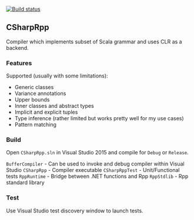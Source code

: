 [![Build status](https://ci.appveyor.com/api/projects/status/fvxuhtuk6bmuyp6p/branch/master?svg=true)](https://ci.appveyor.com/project/dubik/csharprpp/branch/master)


## CSharpRpp

Compiler which implements subset of Scala grammar and uses CLR as a backend.

### Features

Supported (usually with some limitations):
  * Generic classes
  * Variance annotations
  * Upper bounds
  * Inner classes and abstract types
  * Implicit and explicit tuples
  * Type inference (rather limited but works pretty well for my use cases)
  * Pattern matching

### Build
  Open `CSharpRpp.sln` in Visual Studio 2015 and compile for `Debug` or `Release`.

  `BufferCompiler` - Can be used to invoke and debug compiler within Visual Studio
  `CSharpRpp` - Compiler executable
  `CSharpRppTest` - Unit/Functional tests
  `RppRuntime` - Bridge between .NET functions and Rpp
  `RppStdlib` - Rpp standard library


### Test
  Use Visual Studio test discovery window to launch tests.
